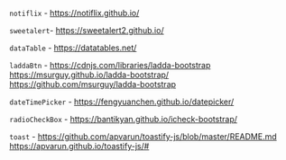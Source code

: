 `notiflix` - https://notiflix.github.io/

`sweetalert`- https://sweetalert2.github.io/

`dataTable` - https://datatables.net/

`laddaBtn` - https://cdnjs.com/libraries/ladda-bootstrap https://msurguy.github.io/ladda-bootstrap/ https://github.com/msurguy/ladda-bootstrap

`dateTimePicker` - https://fengyuanchen.github.io/datepicker/

`radioCheckBox` - https://bantikyan.github.io/icheck-bootstrap/

`toast` - https://github.com/apvarun/toastify-js/blob/master/README.md https://apvarun.github.io/toastify-js/#
